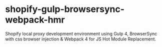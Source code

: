 # shopify-gulp-browsersync-webpack-hmr
Shopify local proxy development environment using Gulp 4, BrowserSync with css browser injection &amp; Webpack 4 for JS Hot Module Replacement.
